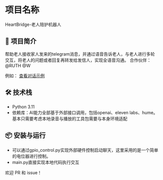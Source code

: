 # 项目名称

HeartBridge-老人陪护机器人

## 🧠 项目简介

帮助老人接收家人发来的telegram消息，并通过语音告诉老人，与老人进行多轮交互，将老人的问题或者回复再转发给发信人，实现全语音沟通。
合作伙伴：@RUTH @W

例如：
[查看对话示例](./Histories/conversation_histories.json)

## 🛠️ 技术栈

- Python 3.11
- 依赖库：AI能力全部基于外部接口调用，包括openai、eleven labs、hume。基本只需要考虑本地录音与播放的工具包需要与本身环境适配


## 📦 安装与运行
- 可以通过gpio_control.py实现外部硬件控制启动聊天，这里采用的是一个简单的电位器进行控制。
- main.py直接实现本地代码执行交互


欢迎 PR 和 issue！